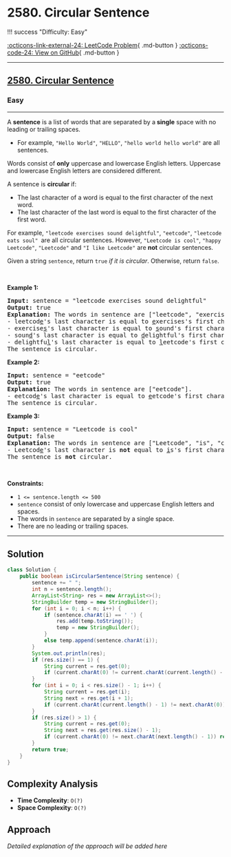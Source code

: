 # 2580. Circular Sentence

!!! success "Difficulty: Easy"

[:octicons-link-external-24: LeetCode Problem](https://leetcode.com/problems/circular-sentence/){ .md-button }
[:octicons-code-24: View on GitHub](https://github.com/RAJ8664/Leetcode/tree/master/2580-circular-sentence){ .md-button }

---

<h2><a href="https://leetcode.com/problems/circular-sentence">2580. Circular Sentence</a></h2><h3>Easy</h3><hr><p>A <strong>sentence</strong> is a list of words that are separated by a<strong> single</strong> space with no leading or trailing spaces.</p>

<ul>
	<li>For example, <code>&quot;Hello World&quot;</code>, <code>&quot;HELLO&quot;</code>, <code>&quot;hello world hello world&quot;</code> are all sentences.</li>
</ul>

<p>Words consist of <strong>only</strong> uppercase and lowercase English letters. Uppercase and lowercase English letters are considered different.</p>

<p>A sentence is <strong>circular </strong>if:</p>

<ul>
	<li>The last character of a word is equal to the first character of the next word.</li>
	<li>The last character of the last word is equal to the first character of the first word.</li>
</ul>

<p>For example, <code>&quot;leetcode exercises sound delightful&quot;</code>, <code>&quot;eetcode&quot;</code>, <code>&quot;leetcode eats soul&quot; </code>are all circular sentences. However, <code>&quot;Leetcode is cool&quot;</code>, <code>&quot;happy Leetcode&quot;</code>, <code>&quot;Leetcode&quot;</code> and <code>&quot;I like Leetcode&quot;</code> are <strong>not</strong> circular sentences.</p>

<p>Given a string <code>sentence</code>, return <code>true</code><em> if it is circular</em>. Otherwise, return <code>false</code>.</p>

<p>&nbsp;</p>
<p><strong class="example">Example 1:</strong></p>

<pre>
<strong>Input:</strong> sentence = &quot;leetcode exercises sound delightful&quot;
<strong>Output:</strong> true
<strong>Explanation:</strong> The words in sentence are [&quot;leetcode&quot;, &quot;exercises&quot;, &quot;sound&quot;, &quot;delightful&quot;].
- leetcod<u>e</u>&#39;s&nbsp;last character is equal to <u>e</u>xercises&#39;s first character.
- exercise<u>s</u>&#39;s&nbsp;last character is equal to <u>s</u>ound&#39;s first character.
- soun<u>d</u>&#39;s&nbsp;last character is equal to <u>d</u>elightful&#39;s first character.
- delightfu<u>l</u>&#39;s&nbsp;last character is equal to <u>l</u>eetcode&#39;s first character.
The sentence is circular.</pre>

<p><strong class="example">Example 2:</strong></p>

<pre>
<strong>Input:</strong> sentence = &quot;eetcode&quot;
<strong>Output:</strong> true
<strong>Explanation:</strong> The words in sentence are [&quot;eetcode&quot;].
- eetcod<u>e</u>&#39;s&nbsp;last character is equal to <u>e</u>etcode&#39;s first character.
The sentence is circular.</pre>

<p><strong class="example">Example 3:</strong></p>

<pre>
<strong>Input:</strong> sentence = &quot;Leetcode is cool&quot;
<strong>Output:</strong> false
<strong>Explanation:</strong> The words in sentence are [&quot;Leetcode&quot;, &quot;is&quot;, &quot;cool&quot;].
- Leetcod<u>e</u>&#39;s&nbsp;last character is <strong>not</strong> equal to <u>i</u>s&#39;s first character.
The sentence is <strong>not</strong> circular.</pre>

<p>&nbsp;</p>
<p><strong>Constraints:</strong></p>

<ul>
	<li><code>1 &lt;= sentence.length &lt;= 500</code></li>
	<li><code>sentence</code> consist of only lowercase and uppercase English letters and spaces.</li>
	<li>The words in <code>sentence</code> are separated by a single space.</li>
	<li>There are no leading or trailing spaces.</li>
</ul>


---

## Solution

```java
class Solution {
    public boolean isCircularSentence(String sentence) {
        sentence += " ";
        int n = sentence.length();
        ArrayList<String> res = new ArrayList<>();
        StringBuilder temp = new StringBuilder();
        for (int i = 0; i < n; i++) {
            if (sentence.charAt(i) == ' ') {
                res.add(temp.toString());
                temp = new StringBuilder();
            }
            else temp.append(sentence.charAt(i));
        }
        System.out.println(res);
        if (res.size() == 1) {
            String current = res.get(0);
            if (current.charAt(0) != current.charAt(current.length() - 1)) return false;
        } 
        for (int i = 0; i < res.size() - 1; i++) {
            String current = res.get(i);
            String next = res.get(i + 1);
            if (current.charAt(current.length() - 1) != next.charAt(0)) return false;
        }
        if (res.size() > 1) {
            String current = res.get(0);
            String next = res.get(res.size() - 1);
            if (current.charAt(0) != next.charAt(next.length() - 1)) return false;
        }
        return true;
    }
}
```

## Complexity Analysis

- **Time Complexity**: `O(?)`
- **Space Complexity**: `O(?)`

## Approach

*Detailed explanation of the approach will be added here*

